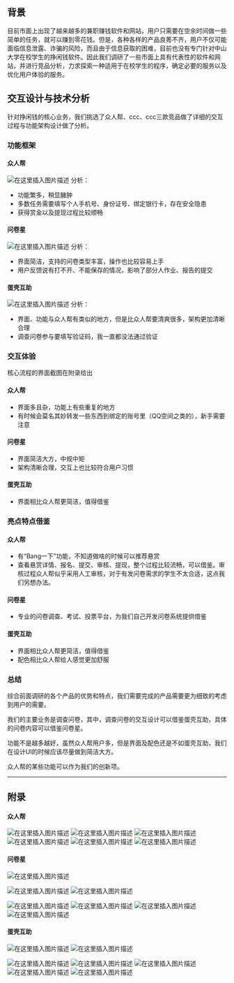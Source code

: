 ## 背景

目前市面上出现了越来越多的兼职赚钱软件和网站，用户只需要在空余时间做一些简单的任务，就可以赚到零花钱。但是，各种各样的产品良莠不齐，用户不仅可能面临信息泄露、诈骗的风险，而且由于信息获取的困难，目前也没有专门针对中山大学在校学生的挣闲钱软件。因此我们调研了一些市面上具有代表性的软件和网站，并进行竞品分析，力求探索一种适用于在校学生的程序，确定必要的服务以及优化用户体验的服务。

## 交互设计与技术分析
针对挣闲钱的核心业务，我们挑选了众人帮、ccc、ccc三款竞品做了详细的交互过程与功能架构设计做了分析。

### 功能框架

#### 众人帮
![在这里插入图片描述](https://img-blog.csdnimg.cn/20190526204412857.png?x-oss-process=image/watermark,type_ZmFuZ3poZW5naGVpdGk,shadow_10,text_aHR0cHM6Ly9ibG9nLmNzZG4ubmV0L2NhdF94aW5n,size_16,color_FFFFFF,t_70)
分析：

- 功能繁多，稍显臃肿
- 多数任务需要填写个人手机号、身份证号、绑定银行卡，存在安全隐患
- 获得赏金以及提现过程比较顺畅

#### 问卷星
![在这里插入图片描述](https://img-blog.csdnimg.cn/20190526215756455.png?x-oss-process=image/watermark,type_ZmFuZ3poZW5naGVpdGk,shadow_10,text_aHR0cHM6Ly9ibG9nLmNzZG4ubmV0L2NhdF94aW5n,size_16,color_FFFFFF,t_70)
分析：
- 界面简洁，支持的问卷类型丰富，操作也比较容易上手
- 用户反馈说有打不开、不能保存的情况，影响了部分人作业、报告的提交

#### 蛋壳互助
![在这里插入图片描述](https://img-blog.csdnimg.cn/20190526224200500.png?x-oss-process=image/watermark,type_ZmFuZ3poZW5naGVpdGk,shadow_10,text_aHR0cHM6Ly9ibG9nLmNzZG4ubmV0L2NhdF94aW5n,size_16,color_FFFFFF,t_70)
分析：

- 界面、功能与众人帮有类似的地方，但是比众人帮要清爽很多，架构更加清晰合理
- 调查问卷参与要填写验证码，我一直都没法通过验证


### 交互体验
核心流程的界面截图在附录给出
#### 众人帮
- 界面多且杂，功能上有些重复的地方
- 有时候会莫名其妙转发一些东西到绑定的账号里（QQ空间之类的），新手需要注意

#### 问卷星
- 界面简洁大方，中规中矩
- 架构清晰合理，交互上也比较符合用户习惯

#### 蛋壳互助
- 界面相比众人帮更简洁，值得借鉴

### 亮点特点借鉴
#### 众人帮
- 有“Bang一下”功能，不知道做啥的时候可以推荐悬赏
- 查看悬赏详情、报名、提交、审核、提现，整个过程比较流畅，可以借鉴。审核过程众人帮似乎采用人工审核，对于有发问卷需求的学生不太合适，这点我们另想办法。
#### 问卷星
- 专业的问卷调查、考试、投票平台，为我们自己开发问卷系统提供借鉴
#### 蛋壳互助
- 界面相比众人帮更简洁，值得借鉴
- 配色相比众人帮给人感觉更加舒服


### 总结
综合前面调研的各个产品的优势和特点，我们需要完成的产品需要更为细致的考虑到用户的需要。

我们的主要业务是调查问卷，其中，调查问卷的交互设计可以借鉴蛋壳互助，具体的问卷内容可以借鉴问卷星。

功能不是越多越好，虽然众人帮用户多，但是界面及配色还是不如蛋壳互助，我们在设计UI的时候应该尽量做到简洁大方。

众人帮的某些功能可以作为我们的创新项。


-----

## 附录
#### 众人帮
![在这里插入图片描述](https://img-blog.csdnimg.cn/20190526221516295.png?x-oss-process=image/watermark,type_ZmFuZ3poZW5naGVpdGk,shadow_10,text_aHR0cHM6Ly9ibG9nLmNzZG4ubmV0L2NhdF94aW5n,size_16,color_FFFFFF,t_70)
![在这里插入图片描述](https://img-blog.csdnimg.cn/20190526221547463.png?x-oss-process=image/watermark,type_ZmFuZ3poZW5naGVpdGk,shadow_10,text_aHR0cHM6Ly9ibG9nLmNzZG4ubmV0L2NhdF94aW5n,size_16,color_FFFFFF,t_70)
![在这里插入图片描述](https://img-blog.csdnimg.cn/20190526221611367.png?x-oss-process=image/watermark,type_ZmFuZ3poZW5naGVpdGk,shadow_10,text_aHR0cHM6Ly9ibG9nLmNzZG4ubmV0L2NhdF94aW5n,size_16,color_FFFFFF,t_70)
![在这里插入图片描述](https://img-blog.csdnimg.cn/20190526221620995.png?x-oss-process=image/watermark,type_ZmFuZ3poZW5naGVpdGk,shadow_10,text_aHR0cHM6Ly9ibG9nLmNzZG4ubmV0L2NhdF94aW5n,size_16,color_FFFFFF,t_70)
![在这里插入图片描述](https://img-blog.csdnimg.cn/20190526221653402.png?x-oss-process=image/watermark,type_ZmFuZ3poZW5naGVpdGk,shadow_10,text_aHR0cHM6Ly9ibG9nLmNzZG4ubmV0L2NhdF94aW5n,size_16,color_FFFFFF,t_70)
![在这里插入图片描述](https://img-blog.csdnimg.cn/20190526221717138.png?x-oss-process=image/watermark,type_ZmFuZ3poZW5naGVpdGk,shadow_10,text_aHR0cHM6Ly9ibG9nLmNzZG4ubmV0L2NhdF94aW5n,size_16,color_FFFFFF,t_70)


#### 问卷星
![在这里插入图片描述](https://img-blog.csdnimg.cn/20190526221213203.png?x-oss-process=image/watermark,type_ZmFuZ3poZW5naGVpdGk,shadow_10,text_aHR0cHM6Ly9ibG9nLmNzZG4ubmV0L2NhdF94aW5n,size_16,color_FFFFFF,t_70)

![在这里插入图片描述](https://img-blog.csdnimg.cn/20190526221225691.png?x-oss-process=image/watermark,type_ZmFuZ3poZW5naGVpdGk,shadow_10,text_aHR0cHM6Ly9ibG9nLmNzZG4ubmV0L2NhdF94aW5n,size_16,color_FFFFFF,t_70)
![在这里插入图片描述](https://img-blog.csdnimg.cn/20190526221238608.png?x-oss-process=image/watermark,type_ZmFuZ3poZW5naGVpdGk,shadow_10,text_aHR0cHM6Ly9ibG9nLmNzZG4ubmV0L2NhdF94aW5n,size_16,color_FFFFFF,t_70)

![在这里插入图片描述](https://img-blog.csdnimg.cn/20190526221256734.png?x-oss-process=image/watermark,type_ZmFuZ3poZW5naGVpdGk,shadow_10,text_aHR0cHM6Ly9ibG9nLmNzZG4ubmV0L2NhdF94aW5n,size_16,color_FFFFFF,t_70)
![在这里插入图片描述](https://img-blog.csdnimg.cn/20190526221313426.png?x-oss-process=image/watermark,type_ZmFuZ3poZW5naGVpdGk,shadow_10,text_aHR0cHM6Ly9ibG9nLmNzZG4ubmV0L2NhdF94aW5n,size_16,color_FFFFFF,t_70)
![在这里插入图片描述](https://img-blog.csdnimg.cn/2019052622133411.png?x-oss-process=image/watermark,type_ZmFuZ3poZW5naGVpdGk,shadow_10,text_aHR0cHM6Ly9ibG9nLmNzZG4ubmV0L2NhdF94aW5n,size_16,color_FFFFFF,t_70)
![在这里插入图片描述](https://img-blog.csdnimg.cn/20190526221343225.png?x-oss-process=image/watermark,type_ZmFuZ3poZW5naGVpdGk,shadow_10,text_aHR0cHM6Ly9ibG9nLmNzZG4ubmV0L2NhdF94aW5n,size_16,color_FFFFFF,t_70)
#### 蛋壳互助
![在这里插入图片描述](https://img-blog.csdnimg.cn/20190526223146398.png?x-oss-process=image/watermark,type_ZmFuZ3poZW5naGVpdGk,shadow_10,text_aHR0cHM6Ly9ibG9nLmNzZG4ubmV0L2NhdF94aW5n,size_16,color_FFFFFF,t_70)
![在这里插入图片描述](https://img-blog.csdnimg.cn/20190526223156905.png?x-oss-process=image/watermark,type_ZmFuZ3poZW5naGVpdGk,shadow_10,text_aHR0cHM6Ly9ibG9nLmNzZG4ubmV0L2NhdF94aW5n,size_16,color_FFFFFF,t_70)

![在这里插入图片描述](https://img-blog.csdnimg.cn/20190526223207878.png?x-oss-process=image/watermark,type_ZmFuZ3poZW5naGVpdGk,shadow_10,text_aHR0cHM6Ly9ibG9nLmNzZG4ubmV0L2NhdF94aW5n,size_16,color_FFFFFF,t_70)
![在这里插入图片描述](https://img-blog.csdnimg.cn/20190526223219913.png?x-oss-process=image/watermark,type_ZmFuZ3poZW5naGVpdGk,shadow_10,text_aHR0cHM6Ly9ibG9nLmNzZG4ubmV0L2NhdF94aW5n,size_16,color_FFFFFF,t_70)
![在这里插入图片描述](https://img-blog.csdnimg.cn/20190526223229831.png?x-oss-process=image/watermark,type_ZmFuZ3poZW5naGVpdGk,shadow_10,text_aHR0cHM6Ly9ibG9nLmNzZG4ubmV0L2NhdF94aW5n,size_16,color_FFFFFF,t_70)
![在这里插入图片描述](https://img-blog.csdnimg.cn/20190526223238869.png?x-oss-process=image/watermark,type_ZmFuZ3poZW5naGVpdGk,shadow_10,text_aHR0cHM6Ly9ibG9nLmNzZG4ubmV0L2NhdF94aW5n,size_16,color_FFFFFF,t_70)
![在这里插入图片描述](https://img-blog.csdnimg.cn/20190526223247888.png?x-oss-process=image/watermark,type_ZmFuZ3poZW5naGVpdGk,shadow_10,text_aHR0cHM6Ly9ibG9nLmNzZG4ubmV0L2NhdF94aW5n,size_16,color_FFFFFF,t_70)
